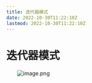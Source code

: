 ```yaml
---
title: 迭代器模式
date: 2022-10-30T11:22:10Z
lastmod: 2022-10-30T11:22:10Z
---
```


# 迭代器模式

　　![image.png](assets/net-img-1603013239640-a2f1a79b-35c2-4ca8-9355-5f37e9d680bb-20221030124448-sl4zele.png)
